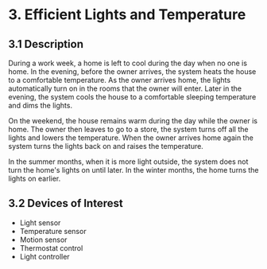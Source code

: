 # 3. Efficient Lights and Temperature

3.1 Description
---------------

During a work week, a home is left to cool during the day when no one is home. In the evening,
before the owner arrives, the system heats the house to a comfortable temperature. As the owner
arrives home, the lights automatically turn on in the rooms that the owner will enter. Later in
the evening, the system cools the house to a comfortable sleeping temperature and dims the
lights.

On the weekend, the house remains warm during the day while the owner is home. The owner then
leaves to go to a store, the system turns off all the lights and lowers the temperature. When
the owner arrives home again the system turns the lights back on and raises the temperature.

In the summer months, when it is more light outside, the system does not turn the home's lights
on until later. In the winter months, the home turns the lights on earlier.


3.2 Devices of Interest
-----------------------

- Light sensor
- Temperature sensor
- Motion sensor
- Thermostat control
- Light controller
